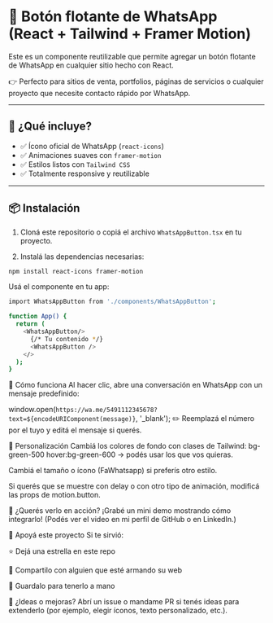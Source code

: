 
# 💬 Botón flotante de WhatsApp (React + Tailwind + Framer Motion)

Este es un componente reutilizable que permite agregar un botón flotante de WhatsApp en cualquier sitio hecho con React.

👉 Perfecto para sitios de venta, portfolios, páginas de servicios o cualquier proyecto que necesite contacto rápido por WhatsApp.

---

## 🚀 ¿Qué incluye?

- ✅ Ícono oficial de WhatsApp (`react-icons`)
- ✅ Animaciones suaves con `framer-motion`
- ✅ Estilos listos con `Tailwind CSS`
- ✅ Totalmente responsive y reutilizable

---

## 📦 Instalación

1. Cloná este repositorio o copiá el archivo `WhatsAppButton.tsx` en tu proyecto.

2. Instalá las dependencias necesarias:

```bash
npm install react-icons framer-motion
```


Usá el componente en tu app:

```bash
import WhatsAppButton from './components/WhatsAppButton';

function App() {
  return (
    <WhatsAppButton/>
      {/* Tu contenido */}
      <WhatsAppButton />
    </>
  );
}

```

🧠 Cómo funciona
Al hacer clic, abre una conversación en WhatsApp con un mensaje predefinido:



window.open(`https://wa.me/5491112345678?text=${encodeURIComponent(message)}`, '_blank');
✏️ Reemplazá el número por el tuyo y editá el mensaje si querés.


🎨 Personalización
Cambiá los colores de fondo con clases de Tailwind:
bg-green-500 hover:bg-green-600 → podés usar los que vos quieras.

Cambiá el tamaño o ícono (FaWhatsapp) si preferís otro estilo.

Si querés que se muestre con delay o con otro tipo de animación, modificá las props de motion.button.



📲 ¿Querés verlo en acción?
¡Grabé un mini demo mostrando cómo integrarlo!
(Podés ver el video en mi perfil de GitHub o en LinkedIn.)


🌟 Apoyá este proyecto
Si te sirvió:

⭐ Dejá una estrella en este repo

🍰 Compartilo con alguien que esté armando su web

🧠 Guardalo para tenerlo a mano



🧵 ¿Ideas o mejoras?
Abrí un issue o mandame PR si tenés ideas para extenderlo (por ejemplo, elegir íconos, texto personalizado, etc.).
